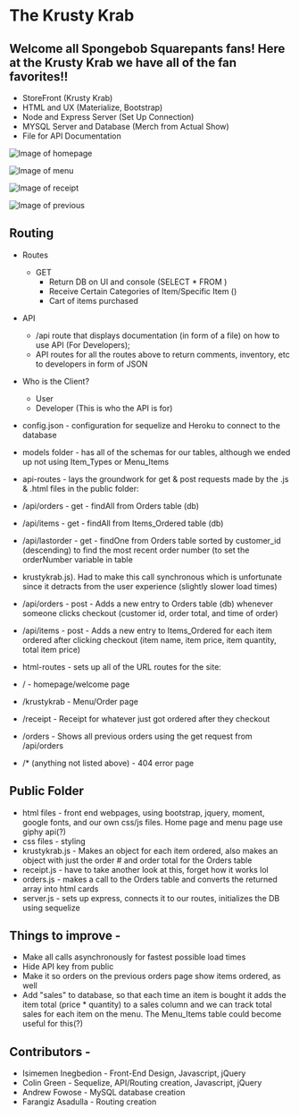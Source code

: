 # The Krusty Krab

## Welcome all Spongebob Squarepants fans! Here at the Krusty Krab we have all of the fan favorites!!

* StoreFront (Krusty Krab) 
* HTML and UX (Materialize, Bootstrap)
* Node and Express Server (Set Up Connection)
* MYSQL Server and Database (Merch from Actual Show)
* File for API Documentation

![Image of homepage](https://github.com/illimitableissi/The-Krusty-Krab/tree/master/public/assets/images/homepage.PNG)

![Image of menu](https://github.com/illimitableissi/The-Krusty-Krab/tree/master/public/assets/images/menu.PNG)

![Image of receipt](https://github.com/illimitableissi/The-Krusty-Krab/tree/master/public/assets/images/receipt.PNG)

![Image of previous](https://github.com/illimitableissi/The-Krusty-Krab/tree/master/public/assets/images/previous.PNG)

## Routing
* Routes
    - GET 
        * Return DB on UI and console (SELECT * FROM ) 
        * Receive Certain Categories of Item/Specific Item ()
        * Cart of items purchased

* API 
    - /api route that displays documentation (in form of a file) on how to use API (For Developers); 
    - API routes for all the routes above to return comments, inventory, etc to developers in form of JSON 

* Who is the Client? 
    - User 
    - Developer (This is who the API is for)

* config.json - configuration for sequelize and Heroku to connect to the database
* models folder - has all of the schemas for our tables, although we ended up not using Item_Types or Menu_Items
* api-routes - lays the groundwork for get & post requests made by the .js & .html files in the public folder:
* /api/orders - get - findAll from Orders table (db)
* /api/items - get - findAll from Items_Ordered table (db)
* /api/lastorder - get - findOne from Orders table sorted by customer_id (descending) to find the most recent order number (to set the orderNumber variable in table
* krustykrab.js). Had to make this call synchronous which is unfortunate since it detracts from the user experience (slightly slower load times)
* /api/orders - post - Adds a new entry to Orders table (db) whenever someone clicks checkout (customer id, order total, and time of order)
* /api/items - post - Adds a new entry to Items_Ordered for each item ordered after clicking checkout (item name, item price, item quantity, total item price)
* html-routes - sets up all of the URL routes for the site:
* / - homepage/welcome page
* /krustykrab - Menu/Order page
* /receipt - Receipt for whatever just got ordered after they checkout
* /orders - Shows all previous orders using the get request from /api/orders
* /* (anything not listed above) - 404 error page

## Public Folder
* html files - front end webpages, using bootstrap, jquery, moment, google fonts, and our own css/js files. Home page and menu page use giphy api(?)
* css files - styling
* krustykrab.js - Makes an object for each item ordered, also makes an object with just the order # and order total for the Orders table
* receipt.js - have to take another look at this, forget how it works lol
* orders.js - makes a call to the Orders table and converts the returned array into html cards
* server.js - sets up express, connects it to our routes, initializes the DB using sequelize

## Things to improve -
* Make all calls asynchronously for fastest possible load times
* Hide API key from public
* Make it so orders on the previous orders page show items ordered, as well
* Add "sales" to database, so that each time an item is bought it adds the item total (price * quantity) to a sales column and we can track total sales for each item on the menu. The Menu_Items table could become useful for this(?)

## Contributors - 
* Isimemen Inegbedion - Front-End Design, Javascript, jQuery
* Colin Green - Sequelize, API/Routing creation, Javascript, jQuery
* Andrew Fowose - MySQL database creation
* Farangiz Asadulla - Routing creation